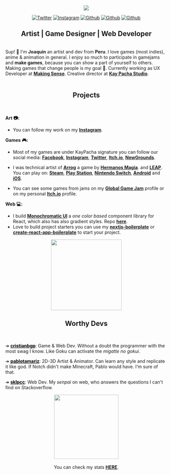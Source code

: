 <div align="center">
<img src="https://media.giphy.com/media/LT0xTQDSnUqShQoWzY/giphy.gif" />
</div>
  
<div align="center">

[![Twitter](https://img.shields.io/twitter/url?color=black&label=twitter&logo=twitter&logoColor=white&style=for-the-badge&url=https%3A%2F%2Fwww.instagram.com%2Fbyebye.sama)](https://twitter.com/intent/user?screen_name=byebye_sama)
[![Instagram](https://img.shields.io/twitter/url?color=black&label=instagram&logo=instagram&logoColor=white&style=for-the-badge&url=https%3A%2F%2Fwww.instagram.com%2Fbyebye.sama)](https://www.instagram.com/follow/byebye.sama)
[![Github](https://img.shields.io/twitter/url?color=black&label=linkedin&logo=linkedin&logoColor=white&style=for-the-badge&url=https%3A%2F%2Fwww.instagram.com%2Fbyebye.sama)](https://www.linkedin.com/in/joaquin-byebye/)
[![Github](https://img.shields.io/twitter/url?color=black&label=itch.io&logo=itchdotio&logoColor=white&style=for-the-badge&url=https%3A%2F%2Fwww.itch.io%2Fbyebyesama)](https://byebyesama.itch.io/)
[![Github](https://img.shields.io/twitter/url?color=black&label=steam&logo=steam&logoColor=white&style=for-the-badge&url=https%3A%2F%2Fwww.instagram.com%2Fbyebye.sama)](https://steamcommunity.com/id/bye-bye/)

</div>
<h2 align="center">Artist | Game Designer | Web Developer</h2>
<div>&nbsp;</div>
Sup! 👋 I'm <b>Joaquin</b> an artist and dev from <b>Peru</b>. I love games (most indies), anime & animation in general. I enjoy so much to participate in gamejams and <b>make games</b>, because you can show a part of yourself to others. Making games that change people is my goal 🎉. Currently working as UX Developer at <a href="https://www.linkedin.com/company/making-sense-llc/" target="_blank"><b>Making Sense</b></a>. Creative director at <a href="https://kaypachastudio.com/" target="_blank"><b>Kay Pacha Studio</b></a>.

<div>&nbsp;</div>
<h2 align="center">Projects</h2>
<div>&nbsp;</div>

<b>Art 📷:</b>

- You can follow my work on my <a href="https://www.instagram.com/byebye.sama/" target="_blank"><b>Instagram</b></a>.

<b>Games 🎮:</b>

- Most of my games are under KayPacha signature you can follow our social media: <a href="https://www.facebook.com/kaypachagames" target="_blank"><b>Facebook</b></a>, <a href="https://www.instagram.com/kaypachagames/" target="_blank"><b>Instagram</b></a>, <a href="https://twitter.com/kaypachagames" target="_blank"><b>Twitter</b></a>, <a href="https://kaypacha.itch.io/" target="_blank"><b>Itch.io</b></a>, <a href="https://kaypacha.newgrounds.com/" target="_blank"><b>NewGrounds</b></a>.

- I was technical artist of <a href="https://twitter.com/Play_Arrog" target="_blank"><b>Arrog</b></a> a game by <a href="https://www.facebook.com/pages/category/Company/Hermanos-Magia-345199692249813/" target="_blank"><b>Hermanos Magia</b></a>. and <a href="http://www.leapgs.com/" target="_blank"><b>LEAP</b></a>. You can play on: <a href="https://store.steampowered.com/app/1185700/Arrog/" target="_blank"><b>Steam</b></a>, <a href="https://store.playstation.com/en-us/concept/10002016/" target="_blank"><b>Play Station</b></a>, <a href="https://www.nintendo.com/games/detail/arrog-switch/" target="_blank"><b>Nintendo Switch</b></a>, <a href="https://play.google.com/store/apps/details?id=com.leapgs.arrog" target="_blank"><b>Android</b></a> and <a href="https://apps.apple.com/us/app/arrog/id1499642327" target="_blank"><b>iOS</b></a>.

- You can see some games from jams on my <a href="https://globalgamejam.org/users/joaquin-concha" target="_blank"><b>Global Game Jam</b></a> profile or on my personal <a href="https://byebyesama.itch.io/" target="_blank"><b>Itch.io</b></a> profile.

<b>Web 💻:</b>

- I build <a href="https://monochromatic.surge.sh/" target="_blank"><b>Monochromatic UI</b></a> a <i>one color based</i> component library for React, which also has also gradient styles. Repo <a href="https://github.com/ByeBye-Sama/monochromatic" target="_blank"><b>here</b></a>.
- Love to build project starters you can use my <a href="https://github.com/kaypacha/next-boilerplate" target="_blank"><b>nextjs-boilerplate</b></a> or <a href="https://github.com/kaypacha/create-react-boilerplate" target="_blank"><b>create-react-app-boilerplate</b></a> to start your project.

<div align="center">
<img src="https://media.giphy.com/media/UT4gMRPCLRx3JUBFu7/giphy.gif" width="220" />
<h2>Worthy Devs</h2>
</div>
<div>&nbsp;</div>

➔ <a href="https://github.com/cristianbgp" target="_blank" style="color:black;text-decoration:underline;"><b>cristianbgp</b></a>: Game & Web Dev. Without a doubt the programmer with the most swag I know. Like Goku can activate the <i>migatte no gokui</i>.

➔ <a href="https://github.com/pablotamariz" target="_blank" style="color:black;text-decoration:underline;"><b>pablotamariz</b></a>: 2D-3D Artist & Animator. Can learn any style and replicate it like god. If Notch didn't make Minecraft, Pablo would have. I'm sure of that.

➔ <a href="https://github.com/Sklpcc" target="_blank" style="color:black;text-decoration:underline;"><b>sklpcc</b></a>: Web Dev. My <i>senpai</i> on web, who answers the questions I can't find on Stackoverflow.

<div align="center">
<img src="https://media.giphy.com/media/LNqA0mLCwIEN7u57SH/giphy.gif" width="200" />
</div>

<br>
<div align="center">
You can check my stats <a href="https://github.com/ByeBye-Sama/stats" target="_blank"><b>HERE</b></a>.
</div>
